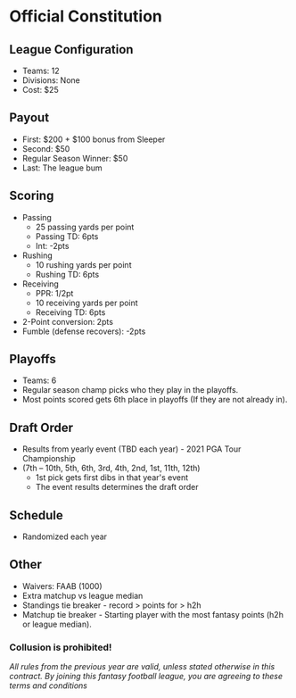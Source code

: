 # Official Constitution

## League Configuration
* Teams: 12	
* Divisions: None
* Cost: $25	

## Payout
* First: $200 + $100 bonus from Sleeper
* Second: $50 
* Regular Season Winner: $50	
* Last: The league bum

## Scoring
* Passing
  * 25 passing yards per point
  * Passing TD: 6pts
  * Int: -2pts
* Rushing
  * 10 rushing yards per point
  * Rushing TD: 6pts
* Receiving 
  * PPR: 1/2pt
  * 10 receiving yards per point
  * Receiving TD: 6pts
* 2-Point conversion: 2pts
* Fumble (defense recovers): -2pts

## Playoffs
* Teams: 6		
* Regular season champ picks who they play in the playoffs. 
* Most points scored gets 6th place in playoffs (If they are not already in). 

## Draft Order
* Results from yearly event (TBD each year) - 2021 PGA Tour Championship
* (7th – 10th, 5th, 6th, 3rd, 4th, 2nd, 1st, 11th, 12th) 
  * 1st pick gets first dibs in that year's event
  * The event results determines the draft order

## Schedule
* Randomized each year

## Other
* Waivers: FAAB (1000)
* Extra matchup vs league median
* Standings tie breaker - record > points for > h2h 
* Matchup tie breaker - Starting player with the most fantasy points (h2h or league median).

### Collusion is prohibited! 


*All rules from the previous year are valid, unless stated otherwise in this contract. By joining this fantasy football league, you are agreeing to these terms and conditions*
